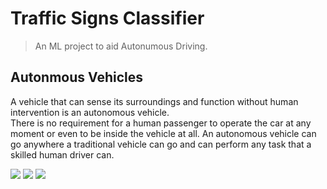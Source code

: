 # Traffic Signs Classifier

> <Subtitle>

> An ML project to aid Autonumous Driving.


## Autonmous Vehicles
<p float="left">
A vehicle that can sense its surroundings and function without human intervention is an autonomous vehicle. <br>
There is no requirement for a human passenger to operate the car at any moment or even to be inside the vehicle at all.
An autonomous vehicle can go anywhere a traditional vehicle can go and can perform any task that a skilled human driver can.
</p>

<img src="https://github.com/sanjanadoss/trafic-sign-classification/blob/main/imgs/7.jpg">
<img src="https://github.com/sanjanadoss/trafic-sign-classification/blob/main/imgs/8.jpg">
<img src="https://github.com/sanjanadoss/trafic-sign-classification/blob/main/imgs/9.jpg">
